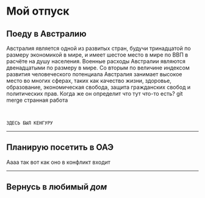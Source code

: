 # Мой отпуск

## Поеду в **Австралию**

Австралия является одной из развитых стран, будучи тринадцатой по размеру экономикой в мире, и имеет шестое место в мире по ВВП в расчёте на душу населения. Военные расходы Австралии являются двенадцатыми по размеру в мире. Со вторым по величине индексом развития человеческого потенциала Австралия занимает высокое место во многих сферах, таких как качество жизни, здоровье, образование, экономическая свобода, защита гражданских свобод и политических прав.
Когда же он определит что тут что-то есть?
git merge странная работа

<br>

```
ЗДЕСЬ БЫЛ КЕНГУРУ
```
____

## Планирую посетить в **ОАЭ**
Аааа так вот как оно в конфликт входит
___

## Вернусь в любимый **_дом_**

